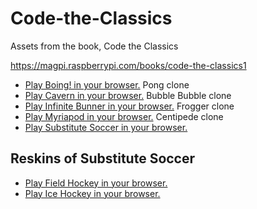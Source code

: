 # Code-the-Classics
Assets from the book, Code the Classics

https://magpi.raspberrypi.com/books/code-the-classics1

- [Play Boing! in your browser.](https://thisarray.github.io/Code-the-Classics/boing-master/boing.html) Pong clone
- [Play Cavern in your browser.](https://thisarray.github.io/Code-the-Classics/cavern-master/cavern.html) Bubble Bubble clone
- [Play Infinite Bunner in your browser.](https://thisarray.github.io/Code-the-Classics/bunner-master/bunner.html) Frogger clone
- [Play Myriapod in your browser.](https://thisarray.github.io/Code-the-Classics/myriapod-master/myriapod.html) Centipede clone
- [Play Substitute Soccer in your browser.](https://thisarray.github.io/Code-the-Classics/soccer-master/soccer.html)

## Reskins of Substitute Soccer

- [Play Field Hockey in your browser.](https://thisarray.github.io/Code-the-Classics/soccer-master/field_hockey.html)
- [Play Ice Hockey in your browser.](https://thisarray.github.io/Code-the-Classics/soccer-master/ice_hockey.html)
